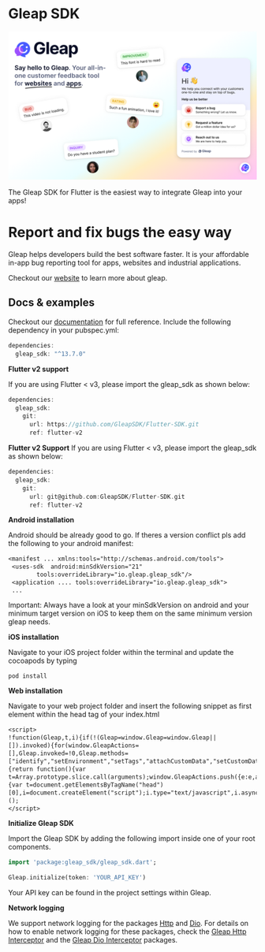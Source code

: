 # Gleap SDK

![Gleap Flutter SDK Intro](https://raw.githubusercontent.com/GleapSDK/Gleap-iOS-SDK/main/Resources/GleapHeaderImage.png)

The Gleap SDK for Flutter is the easiest way to integrate Gleap into your apps!

# Report and fix bugs the easy way

Gleap helps developers build the best software faster. It is your affordable in-app bug reporting tool for apps, websites and industrial applications.

Checkout our [website](https://gleap.io) to learn more about gleap.

## Docs & examples

Checkout our [documentation](https://gleap.io/docs/flutter/) for full reference. Include the following dependency in your pubspec.yml:

```dart
dependencies:
  gleap_sdk: "^13.7.0"
```

**Flutter v2 support**

If you are using Flutter < v3, please import the gleap_sdk as shown below:

```dart
dependencies:
  gleap_sdk:
    git:
      url: https://github.com/GleapSDK/Flutter-SDK.git
      ref: flutter-v2

```

**Flutter v2 Support**
If you are using Flutter < v3, please import the gleap_sdk as shown below:

```dart
dependencies:
  gleap_sdk:
    git:
      url: git@github.com:GleapSDK/Flutter-SDK.git
      ref: flutter-v2

```

**Android installation**

Android should be already good to go. If theres a version conflict pls add the following to your android manifest:

```
<manifest ... xmlns:tools="http://schemas.android.com/tools">
 <uses-sdk  android:minSdkVersion="21"
        tools:overrideLibrary="io.gleap.gleap_sdk"/>
 <application .... tools:overrideLibrary="io.gleap.gleap_sdk">
 ...
 ```

Important: Always have a look at your minSdkVersion on android and your minimum target version on iOS to keep them on the same minimum version gleap needs.

**iOS installation**

Navigate to your iOS project folder within the terminal and update the cocoapods by typing

```
pod install
```

**Web installation**

Navigate to your web project folder and insert the following snippet as first element within the head tag of your index.html

```
<script>
!function(Gleap,t,i){if(!(Gleap=window.Gleap=window.Gleap||[]).invoked){for(window.GleapActions=[],Gleap.invoked=!0,Gleap.methods=["identify","setEnvironment","setTags","attachCustomData","setCustomData","removeCustomData","clearCustomData","registerCustomAction","trackEvent","log","preFillForm","showSurvey","sendSilentCrashReport","startFeedbackFlow","startBot","setAppBuildNumber","setAppVersionCode","setApiUrl","setFrameUrl","isOpened","open","close","on","setLanguage","setOfflineMode","initialize","disableConsoleLogOverwrite","logEvent","hide","enableShortcuts","showFeedbackButton","destroy","getIdentity","isUserIdentified","clearIdentity","openConversations","openConversation","openHelpCenterCollection","openHelpCenterArticle","openHelpCenter","searchHelpCenter","openNewsArticle","openNews","openFeatureRequests","isLiveMode"],Gleap.f=function(e){return function(){var t=Array.prototype.slice.call(arguments);window.GleapActions.push({e:e,a:t})}},t=0;t<Gleap.methods.length;t++)Gleap[i=Gleap.methods[t]]=Gleap.f(i);Gleap.load=function(){var t=document.getElementsByTagName("head")[0],i=document.createElement("script");i.type="text/javascript",i.async=!0,i.src="https://sdk.gleap.io/latest/index.js",t.appendChild(i)},Gleap.load()}}();
</script>
```

**Initialize Gleap SDK**

Import the Gleap SDK by adding the following import inside one of your root components.

```dart
import 'package:gleap_sdk/gleap_sdk.dart';
```

```dart
Gleap.initialize(token: 'YOUR_API_KEY')
```

Your API key can be found in the project settings within Gleap.

**Network logging**

We support network logging for the packages [Http](https://pub.dev/packages/http) and [Dio](https://pub.dev/packages/dio). For details on how to enable network logging for these packages, check the [Gleap Http Interceptor](https://pub.dev/packages/gleap_http_interceptor) and the [Gleap Dio Interceptor](https://pub.dev/packages/gleap_dio_interceptor) packages.
